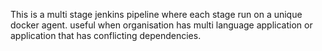 This is a multi stage jenkins pipeline where each stage run on a unique docker agent. useful when organisation has multi language application or application that has conflicting dependencies.